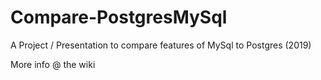 # Compare-PostgresMySql
A Project / Presentation to compare features of MySql to Postgres (2019)

More info @ the wiki
